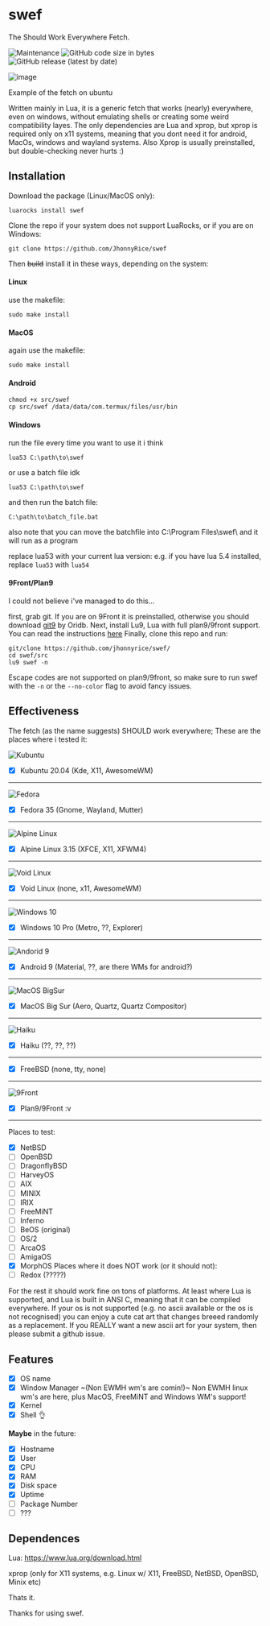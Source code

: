 # swef

The Should Work Everywhere Fetch.

![Maintenance](https://img.shields.io/maintenance/yes/2022?style=for-the-badge)
![GitHub code size in bytes](https://img.shields.io/github/languages/code-size/jhonnyrice/swef?style=for-the-badge)
![GitHub release (latest by date)](https://img.shields.io/github/v/release/jhonnyrice/swef?style=for-the-badge)


![image](https://user-images.githubusercontent.com/93940240/152065374-8f0b0ede-d2d7-4d94-a502-4368cd1eee56.png)

Example of the fetch on ubuntu

Written mainly in Lua, it is a generic fetch that works (nearly) everywhere, even on windows, without emulating shells or creating some weird compatibility layes.
The only dependencies are Lua and xprop, but xprop is required only on x11 systems, meaning that you dont need it for android, MacOs, windows and wayland systems. Also Xprop is usually preinstalled, but double-checking never hurts :)

## Installation
Download the package (Linux/MacOS only):
```
luarocks install swef
```
Clone the repo if your system does not support LuaRocks, or if you are on Windows:
```
git clone https://github.com/JhonnyRice/swef
```
Then ~~build~~ install it in these ways, depending on the system:

#### Linux
use the makefile:
```
sudo make install
```

#### MacOS
again use the makefile:
```
sudo make install
```
#### Android
```
chmod +x src/swef
cp src/swef /data/data/com.termux/files/usr/bin
```

#### Windows
run the file every time you want to use it i think
```
lua53 C:\path\to\swef
``` 
or use a batch file idk
```batch
lua53 C:\path\to\swef
```
and then run the batch file:
```
C:\path\to\batch_file.bat
```
also note that you can move the batchfile into C:\Program Files\swef\ and it will run as a program

replace lua53 with your current lua version: e.g.  if you have lua 5.4 installed, replace `lua53` with `lua54`

#### 9Front/Plan9
I could not believe i've managed to do this...

first, grab git. If you are on 9Front it is preinstalled, otherwise you should download [git9](https://github.com/oridb/git9) by Oridb.
Next, install Lu9, Lua with full plan9/9front support. You can read the instructions [here](https://github.com/okvik/lu9)
Finally, clone this repo and run:
```
git/clone https://github.com/jhonnyrice/swef/
cd swef/src
lu9 swef -n
```
Escape codes are not supported on plan9/9front, so make sure to run swef with the `-n` or the `--no-color` flag to avoid fancy issues.

## Effectiveness
The fetch (as the name suggests) SHOULD work everywhere; These are the places where i tested it:

![Kubuntu](https://i.imgur.com/DVcna4O.png)

- [x] Kubuntu 20.04 (Kde, X11, AwesomeWM)
---
![Fedora](https://i.imgur.com/tE7kDNY.png)

- [x] Fedora 35 (Gnome, Wayland, Mutter)
---
![Alpine Linux](https://i.imgur.com/I5uZY5j.png)

- [x] Alpine Linux 3.15 (XFCE, X11, XFWM4)
---
![Void Linux](https://i.imgur.com/PxxPeFM.png)

- [x] Void Linux (none, x11, AwesomeWM)
---
![Windows 10](https://i.imgur.com/BVvqYSv.png)

- [x] Windows 10 Pro (Metro, ??, Explorer)
---
![Andorid 9](https://i.imgur.com/LHXRThi.png)

- [x] Android 9 (Material, ??, are there WMs for android?)

---
![MacOS BigSur](https://i.imgur.com/A9ccKWf.png)

- [x] MacOS Big Sur (Aero, Quartz, Quartz Compositor)
---
![Haiku](https://i.imgur.com/rdydTVJ.png)

- [x] Haiku (??, ??, ??)
---
- [x] FreeBSD (none, tty, none)

---
![9Front](https://user-images.githubusercontent.com/93940240/166825130-97a2dbde-3648-4d49-b835-1bebcd5f21e1.png)

- [x] Plan9/9Front :v

---

Places to test:
- [x] NetBSD
- [ ] OpenBSD
- [ ] DragonflyBSD
- [ ] HarveyOS
- [ ] AIX
- [ ] MINIX
- [ ] IRIX
- [ ] FreeMiNT
- [ ] Inferno
- [ ] BeOS (original)
- [ ] OS/2
- [ ] ArcaOS
- [ ] AmigaOS
- [x] MorphOS
Places where it does NOT work (or it should not):
- [ ] Redox (?????)

For the rest it should work fine on tons of platforms. At least where Lua is supported, and Lua is built in ANSI C, meaning that it can be compiled everywhere.
If your os is not supported (e.g. no ascii available or the os is not recognised) you can enjoy a cute cat art that changes breeed randomly as a replacement. If you REALLY want a new ascii art for your system, then please submit a github issue.
## Features
- [x] OS name
- [x] Window Manager ~(Non EWMH wm's are comin!)~ Non EWMH linux wm's are here, plus MacOS, FreeMiNT and Windows WM's support!
- [x] Kernel
- [x] Shell 👌

**Maybe** in the future:
- [x] Hostname
- [x] User
- [x] CPU
- [x] RAM
- [x] Disk space
- [x] Uptime
- [ ] Package Number
- [ ] ???

## Dependences
Lua: https://www.lua.org/download.html

xprop (only for X11 systems, e.g. Linux w/ X11, FreeBSD, NetBSD, OpenBSD, Minix etc)

Thats it.

Thanks for using swef.
